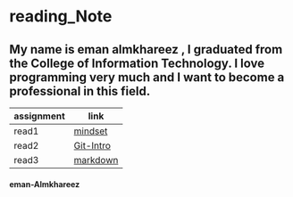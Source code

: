 # reading_Note

## My name is eman almkhareez , I graduated from the College of Information Technology. I love programming very much and I want to become a professional in this field.

| assignment      | link                   |
|-----------------|------------------------|
| read1           | [mindset](read1.md )   |
| read2           | [Git-Intro](read2.md)  |
| read3           |  [markdown](read3.md)  |

#### eman-Almkhareez  